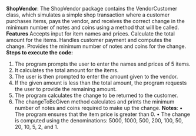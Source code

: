 **ShopVendor**: 
The ShopVendor package contains the VendorCustomer class, which simulates a simple shop transaction where a customer purchases items, pays the vendor, and receives the correct change in the minimum number of notes and coins using a method that will be called.
**Features**
Accepts input for item names and prices.
Calculate the total amount for the items.
Handles customer payment and computes the change.
Provides the minimum number of notes and coins for the change.
**Steps to execute the code:**
1.	The program prompts the user to enter the names and prices of 5 items.
2.	It calculates the total amount for the items.
3.	The user is then prompted to enter the amount given to the vendor.
4.	If the given amount is less than the total amount, the program requests the user to provide the remaining amount.
5.	The program calculates the change to be returned to the customer.
6.	The changeToBeGiven method calculates and prints the minimum number of notes and coins required to make up the change.
**Notes**:
•	The program ensures that the item price is greater than 0.
•	The change is computed using the denominations: 5000, 1000, 500, 200, 100, 50, 20, 10, 5, 2, and 1.
